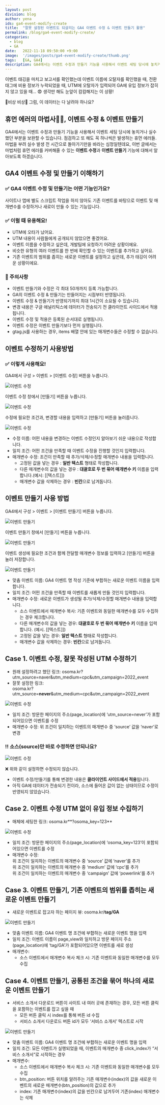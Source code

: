 ```yaml
---
layout: post
division: blog
author: yena
ids: ga4-event-modify-create
title:  "잘못 설정된 이벤트도 되살리는 GA4 이벤트 수정 & 이벤트 만들기 활용"
permalink: /blog/ga4-event-modify-create/
categories:
  - blog
  - GA
date:   2022-11-18 09:50:00 +9:00
image:  '/images/posts/ga4-event-modify-create/thumb.png'
tags:   [GA, GA4]
description: GA4에서는 이벤트 수정과 만들기 기능을 사용해서 이벤트 세팅 당시에 놓치거나 실수했던 부분을 보완할 수 있습니다.
---
```


이벤트 태깅을 마치고 보고서를 확인했는데 이벤트 이름에 오탈자를 확인했을 때, 전환 태그에 비용 정보가 누락되었을 때, UTM에 오탈자가 입력되어 GA에 유입 정보가 잡히지 않고 있을 때… 😨 생각만 해도 눈앞이 캄캄해지는 이 상황!

🚨비상 비상🚨 그럼, 이 데이터는 다 날려야 하나요?

## 휴먼 에러의 마법사🧞‍♂️, 이벤트 수정 & 이벤트 만들기

GA4에서는 이벤트 수정과 만들기 기능을 사용해서 이벤트 세팅 당시에 놓치거나 실수했던 부분을 보완할 수 있습니다. 점검하고 또 해도 꼭 하나씩은 발생하는 휴먼 에러들. 마법을 부려 실수 발생 전 시간으로 돌아가기만을 바라는 심정일텐데요, 이번 글에서는 마법처럼 휴먼 에러를 커버해줄 수 있는 **이벤트 수정**과 **이벤트 만들기** 기능에 대해서 알아보도록 하겠습니다.

## GA4 이벤트 수정 및 만들기 이해하기

### ✅ GA4 이벤트 수정 및 만들기는 어떤 기능인가요?

사이트나 앱에 별도 스크립트 작업을 하지 않아도 기존 이벤트를 바탕으로 이벤트 및 매개변수를 수정하거나 새로이 만들 수 있는 기능입니다.

### ✅ 이럴 때 유용해요!

- UTM에 오타가 났어요.
- UTM 내용이 사람들에게 공개되지 않았으면 좋겠어요.
- 이벤트 이름을 수정하고 싶은데, 개발팀에 요청하기 어려운 상황이에요.
- 비슷한 유형의 여러 이벤트를 한 번에 확인할 수 있는 이벤트를 추가하고 싶어요.
- 기존 이벤트의 범위를 좁히는 새로운 이벤트를 설정하고 싶은데, 추가 태깅이 어려운 상황이에요.

### 🚨 주의사항

- 이벤트 만들기와 수정은 각 최대 50개까지 등록 가능합니다.
- GA의 이벤트 수정 & 만들기는 만들어지는 시점부터 반영됩니다.
- 이벤트 수정 & 만들기가 반영되기까지 최대 1시간이 소요될 수 있습니다.
- 변경 내용은 구글 애널리틱스에 데이터가 전송되기 전 클라이언트 사이드에서 적용됩니다.
- 이벤트 수정 및 적용은 등록된 순서대로 실행됩니다.
- 이벤트 수정은 이벤트 만들기보다 먼저 실행됩니다.
- gtag.js를 사용하는 경우, items 배열 안에 있는 매개변수들은 수정할 수 없습니다.

## 이벤트 수정하기 사용방법

### ✅ 이렇게 사용해요!

GA4에서 구성 > 이벤트 > [이벤트 수정] 버튼을 누릅니다.

![이벤트 수정](/images/posts/ga4-event-modify-create/01.png)

이벤트 수정 창에서 [만들기] 버튼을 누릅니다.

![이벤트 수정](/images/posts/ga4-event-modify-create/02.png)

수정에 필요한 조건과, 변경할 내용을 입력하고 [만들기] 버튼을 눌러줍니다.

![이벤트 수정](/images/posts/ga4-event-modify-create/03.png)

- 수정 이름: 어떤 내용을 변경하는 이벤트 수정인지 알아보기 쉬운 내용으로 작성합니다.
- 일치 조건: 어떤 조건을 만족할 때 이벤트 수정을 진행할 것인지 입력합니다.
- 매개변수 수정: 조건이 만족할 때 추가/삭제/수정할 매개변수 내용을 입력합니다.
    - 고정된 값을 넣는 경우 : **일반 텍스트** 형태로 작성합니다.
    - 다른 매개변수의 값을 넣는 경우 : **대괄호로 두 번 묶어 매개변수 키** 이름을 입력합니다.(예시: [[텍스트]])
    - 매개변수 값을 삭제하는 경우 : **빈칸**으로 남겨둡니다.

## 이벤트 만들기 사용 방법

GA4에서 구성 > 이벤트 > [이벤트 만들기] 버튼을 누릅니다.

![이벤트 만들기](/images/posts/ga4-event-modify-create/04.png)

이벤트 만들기 창에서 [만들기] 버튼을 누릅니다.

![이벤트 만들기](/images/posts/ga4-event-modify-create/05.png)

이벤트 생성에 필요한 조건과 함께 전달할 매개변수 정보를 입력하고 [만들기] 버튼을 눌러 저장합니다.

![이벤트 만들기](/images/posts/ga4-event-modify-create/06.png)

- 맞춤 이벤트 이름: GA4 이벤트 명 작성 기준에 부합하는 새로운 이벤트 이름을 입력합니다.
- 일치 조건: 어떤 조건을 만족할 때 이벤트를 새롭게 만들 것인지 입력합니다.
- 매개변수 수정: 새로운 이벤트가 생성될 추가/삭제/수정할 매개변수 내용을 입력합니다.
    - 소스 이벤트에서 매개변수 복사: 기존 이벤트와 동일한 매개변수를 모두 수집하는 경우 체크합니다.
    - 다른 매개변수의 값을 넣는 경우: **대괄호로 두 번 묶어 매개변수 키** 이름을 입력합니다. (예시. [[텍스트]])
    - 고정된 값을 넣는 경우: **일반 텍스트** 형태로 작성합니다.
    - 매개변수 값을 삭제하는 경우: **빈칸**으로 남겨둡니다.

## Case 1. 이벤트 수정, 잘못 작성된 UTM 수정하기

- 원래 설정하려고 했던 링크:
osoma.kr?utm_source=naver&utm_medium=cpc&utm_campaign=2022_event
- 잘못 설정한 링크:  
osoma.kr?utm_source=**never**&utm_medium=cpc&utm_campaign=2022_event

![이벤트 수정](/images/posts/ga4-event-modify-create/07.png)

- 일치 조건: 방문한 페이지의 주소(page_location)에 ‘utm_source=never’가 포함되어있으면 이벤트를 수정
- 매개변수 수정: 위 조건이 일치하는 이벤트의 매개변수 중 ‘source’ 값을 ‘naver’로 변경

### ‼️ 소스(source)만 바로 수정하면 안되나요?

![이벤트 수정](/images/posts/ga4-event-modify-create/08.png)

❌ 위와 같이 설정하면 수정되지 않습니다.

- 이벤트 수정/만들기를 통해 변경한 내용은 **클라이언트 사이드에서 적용**됩니다.
- 아직 GA에 데이터가 전송되기 전이라, 소스에 들어온 값이 없는 상태이므로 수정이 반영되지 않았습니다.

## Case 2. 이벤트 수정 UTM 없이 유입 정보 수집하기

- 매체에 세팅한 링크: osoma.kr**?osoma_key=123**

![이벤트 수정](/images/posts/ga4-event-modify-create/09.png)

- 일치 조건: 방문한 페이지의 주소(page_location)에 ‘osoma_key=123’이 포함되어있으면 이벤트를 수정
- 매개변수 수정:<br>
위 조건이 일치하는 이벤트의 매개변수 중 ‘source’ 값에 ‘naver’를 추가<br>
위 조건이 일치하는 이벤트의 매개변수 중 ‘medium’ 값에 ‘cpc’를 추가<br>
위 조건이 일치하는 이벤트의 매개변수 중 ‘campaign’ 값에 ‘powerlink’를 추가

## Case 3. 이벤트 만들기, 기존 이벤트의 범위를 좁히는 새로운 이벤트 만들기

- 새로운 이벤트로 잡고자 하는 페이지 뷰: osoma.kr/**tag/GA**

![이벤트 만들기](/images/posts/ga4-event-modify-create/10.png)

- 맞춤 이벤트 이름: GA4 이벤트 명 조건에 부합하는 새로운 이벤트 명을 입력
- 일치 조건: 이벤트 이름이 page_view와 일치하고 방문 페이지 주소(page_location)에 ‘tag/GA’가 포함되어있으면 이벤트를 새로 생성
- 매개변수:
    - 소스 이벤트에서 매개변수 복사 체크 시: 기존 이벤트와 동일한 매개변수를 모두 수집

## Case 4. 이벤트 만들기, 공통된 조건을 묶어 하나의 새로운 이벤트 만들기

- 서비스 소개서 다운로드 버튼이 사이트 내 여러 곳에 존재하는 경우, 모든 버튼 클릭을 포함하는 이벤트를 잡고 싶을 때
    - 모든 버튼 클릭 시 index를 통해 버튼 id 수집
    - 서비스 소개서 다운로드 버튼 id가 모두 ‘서비스 소개서’ 텍스트로 시작

![이벤트 만들기](/images/posts/ga4-event-modify-create/11.png)

- 맞춤 이벤트 이름: GA4 이벤트 명 조건에 부합하는 새로운 이벤트 명을 입력
- 일치 조건: 모든 이벤트가 실행되었을 때, 이벤트의 매개변수 중 click_index가 “서비스 소개서”로 시작하는 경우
- 매개변수:
    - 소스 이벤트에서 매개변수 복사 체크 시: 기존 이벤트와 동일한 매개변수를 모두 수집
    - btn_position: 버튼 위치를 알려주는 기존 매개변수(index)의 값을 새로운 이벤트의 새로운 매개변수(btn_position)의 값으로 추가
    - index: 기존 매개변수(index)의 값을 빈칸으로 남겨두어 기존(index) 매개변수는 삭제
